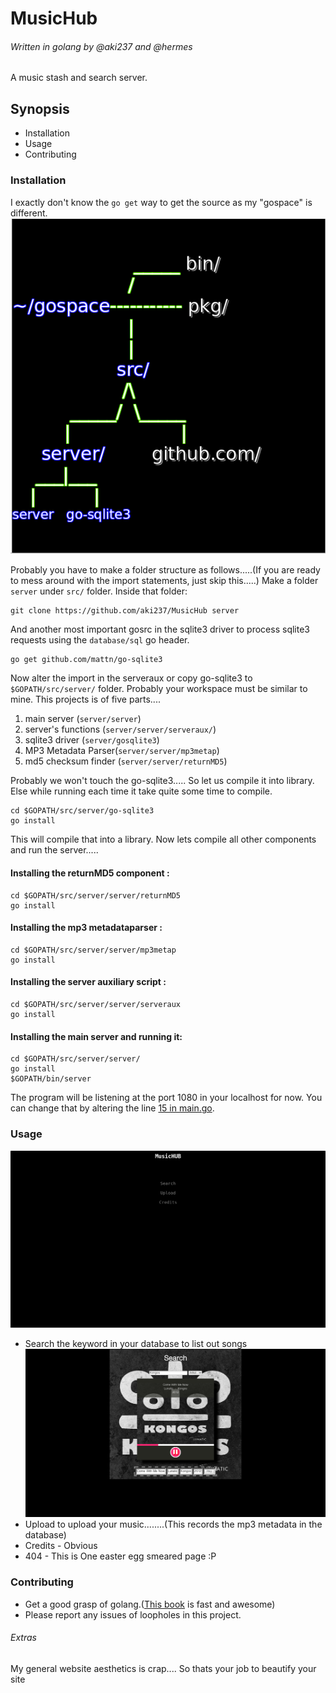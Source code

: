 # MusicHub
###### Written in golang by @aki237 and @hermes
A music stash and search server.
## Synopsis
+ Installation
+ Usage
+ Contributing

### Installation

I exactly don't know the `go get` way to get the source as my "gospace" is different.
![Folder Structure](pics/folder_struct.png)

Probably you have to make a folder structure as follows.....(If you are ready to mess around with the import statements, just skip this.....)
 Make a folder `server` under `src/` folder.
Inside that folder:
```shell
git clone https://github.com/aki237/MusicHub server
```

And another most important gosrc in the sqlite3 driver to process sqlite3 requests using the `database/sql` go header.
```shell
go get github.com/mattn/go-sqlite3
```
Now alter the import in the serveraux or copy go-sqlite3 to `$GOPATH/src/server/` folder. Probably your workspace must be similar to mine.
This projects is of five parts....
1. main server (`server/server`)
2. server's functions (`server/server/serveraux/`)
3. sqlite3 driver (`server/gosqlite3`)
4. MP3 Metadata Parser(`server/server/mp3metap`)
5. md5 checksum finder (`server/server/returnMD5`)

Probably we won't touch the go-sqlite3..... So let us compile it into library. Else while running each time it take quite some time to compile.
```
cd $GOPATH/src/server/go-sqlite3
go install
```
This will compile that into a library.
Now lets compile all other components and run the server.....
#### Installing the returnMD5 component :
```
cd $GOPATH/src/server/server/returnMD5
go install
```
#### Installing the mp3 metadataparser :
```
cd $GOPATH/src/server/server/mp3metap
go install
```
#### Installing the server auxiliary script :
```
cd $GOPATH/src/server/server/serveraux
go install
```
#### Installing the main server and running it:
```
cd $GOPATH/src/server/server/
go install
$GOPATH/bin/server
```
The program will be listening at the port 1080 in your localhost for now. You can change that by altering the line [15 in main.go](https://github.com/aki237/MusicHub/blob/master/main.go#L15).

### Usage
![Home Page](pics/homepage.png)
+ Search the keyword in your database to list out songs
![Search Page](pics/search.png)
+ Upload to upload your music........(This records the mp3 metadata in the database)
+ Credits - Obvious
+ 404 - This is One easter egg smeared page :P

### Contributing
+ Get a good grasp of golang.([This book](https://www.golang-book.com/) is fast and awesome)
+ Please report any issues of loopholes in this project.


###### Extras
My general website aesthetics is crap.... So thats your job to beautify your site

